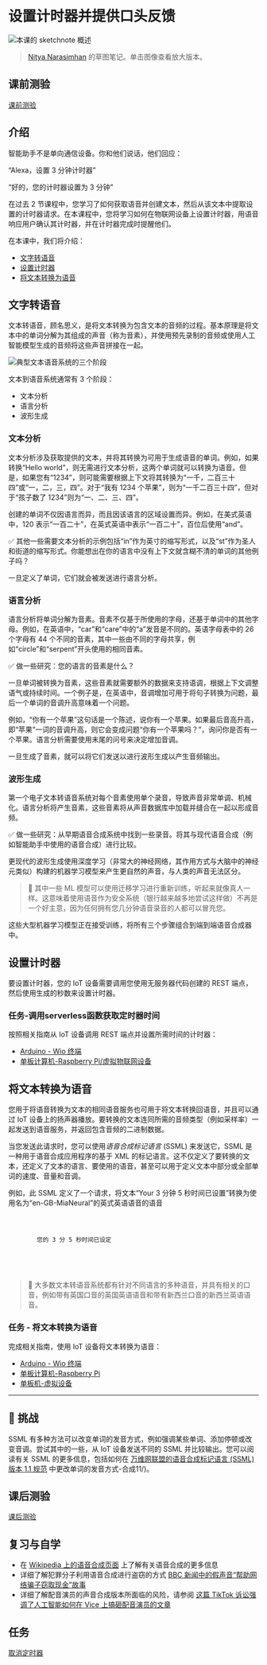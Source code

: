 
# 设置计时器并提供口头反馈

![本课的 sketchnote 概述](../../../../sketchnotes/lesson-23.jpg)

> [Nitya Narasimhan](https://github.com/nitya) 的草图笔记。单击图像查看放大版本。

## 课前测验

[课前测验](https://black-meadow-040d15503.1.azurestaticapps.net/quiz/45)

## 介绍

智能助手不是单向通信设备。你和他们说话，他们回应：

“Alexa，设置 3 分钟计时器”

“好的，您的计时器设置为 3 分钟”

在过去 2 节课程中，您学习了如何获取语音并创建文本，然后从该文本中提取设置的计时器请求。在本课程中，您将学习如何在物联网设备上设置计时器，用语音响应用户确认其计时器，并在计时器完成时提醒他们。

在本课中，我们将介绍：

* [文字转语音](#文字转语音)
* [设置计时器](#set-the-timer)
* [将文本转换为语音](#convert-text-to-speech)

## 文字转语音

文本转语音，顾名思义，是将文本转换为包含文本的音频的过程。基本原理是将文本中的单词分解为其组成的声音（称为音素），并使用预先录制的音频或使用人工智能模型生成的音频将这些声音拼接在一起。

![典型文本语音系统的三个阶段](../../../../images/tts-overview.png)

文本到语音系统通常有 3 个阶段：

* 文本分析
* 语言分析
* 波形生成

### 文本分析

文本分析涉及获取提供的文本，并将其转换为可用于生成语音的单词。例如，如果转换“Hello world”，则无需进行文本分析，这两个单词就可以转换为语音。但是，如果您有“1234”，则可能需要根据上下文将其转换为“一千，二百三十四”或“一，二，三，四”。对于“我有 1234 个苹果”，则为“一千二百三十四”，但对于“孩子数了 1234”则为“一、二、三、四”。

创建的单词不仅因语言而异，而且因该语言的区域设置而异。例如，在美式英语中，120 表示“一百二十”，在英式英语中表示“一百二十”，百位后使用“and”。

✅ 其他一些需要文本分析的示例包括“in”作为英寸的缩写形式，以及“st”作为圣人和街道的缩写形式。你能想出在你的语言中没有上下文就含糊不清的单词的其他例子吗？

一旦定义了单词，它们就会被发送进行语言分析。

### 语言分析

语言分析将单词分解为音素。音素不仅基于所使用的字母，还基于单词中的其他字母。例如，在英语中，“car”和“care”中的“a”发音是不同的。英语字母表中的 26 个字母有 44 个不同的音素，其中一些由不同的字母共享，例如“circle”和“serpent”开头使用的相同音素。

✅ 做一些研究：您的语言的音素是什么？

一旦单词被转换为音素，这些音素就需要额外的数据来支持语调，根据上下文调整语气或持续时间。一个例子是，在英语中，音调增加可用于将句子转换为问题，最后一个单词的音调升高意味着一个问题。

例如，“你有一个苹果”这句话是一个陈述，说你有一个苹果。如果最后音高升高，即“苹果”一词的音调升高，则它会变成问题“你有一个苹果吗？”，询问你是否有一个苹果。语言分析需要使用末尾的问号来决定增加音调。

一旦生成了音素，就可以将它们发送以进行波形生成以产生音频输出。

### 波形生成

第一个电子文本转语音系统对每个音素使用单个录音，导致声音非常单调、机械化。语言分析将产生音素，这些音素将从声音数据库中加载并缝合在一起以形成音频。

✅ 做一些研究：从早期语音合成系统中找到一些录音。将其与现代语音合成（例如智能助手中使用的语音合成）进行比较。

更现代的波形生成使用深度学习（非常大的神经网络，其作用方式与大脑中的神经元类似）构建的机器学习模型来产生更自然的声音，与人类的声音无法区分。

> 💁 其中一些 ML 模型可以使用迁移学习进行重新训练，听起来就像真人一样。这意味着使用语音作为安全系统（银行越来越多地尝试这样做）不再是一个好主意，因为任何拥有您几分钟语音录音的人都可以冒充您。

这些大型机器学习模型正在接受训练，将所有三个步骤组合到端到端语音合成器中。

## 设置计时器

要设置计时器，您的 IoT 设备需要调用您使用无服务器代码创建的 REST 端点，然后使用生成的秒数来设置计时器。

### 任务-调用serverless函数获取定时器时间

按照相关指南从 IoT 设备调用 REST 端点并设置所需时间的计时器：

* [Arduino - Wio 终端](../wio-terminal-set-timer.md)
* [单板计算机-Raspberry Pi/虚拟物联网设备](../single-board-computer-set-timer.md)

## 将文本转换为语音

您用于将语音转换为文本的相同语音服务也可用于将文本转换回语音，并且可以通过 IoT 设备上的扬声器播放。要转换的文本连同所需的音频类型（例如采样率）一起发送到语音服务，并返回包含音频的二进制数据。

当您发送此请求时，您可以使用*语音合成标记语言* (SSML) 来发送它，SSML 是一种用于语音合成应用程序的基于 XML 的标记语言。这不仅定义了要转换的文本，还定义了文本的语言、要使用的语音，甚至可以用于定义文本中部分或全部单词的速度、音量和音调。

例如，此 SSML 定义了一个请求，将文本“Your 3 分钟 5 秒时间已设置”转换为使用名为“en-GB-MiaNeural”的英式英语语音的语音

```xml

    
    
        您的 3 分 5 秒时间已设定
    
    

   
```

> 💁 大多数文本转语音系统都有针对不同语言的多种语音，并具有相关的口音，例如带有英国口音的英国英语语音和带有新西兰口音的新西兰英语语音。

### 任务 - 将文本转换为语音

完成相关指南，使用 IoT 设备将文本转换为语音：

* [Arduino - Wio 终端](../wio-terminal-text-to-speech.md)
* [单板计算机-Raspberry Pi](../pi-text-to-speech.md)
* [单板机-虚拟设备](../virtual-device-text-to-speech.md)

---

## 🚀 挑战

SSML 有多种方法可以改变单词的发音方式，例如强调某些单词、添加停顿或改变音调。尝试其中的一些，从 IoT 设备发送不同的 SSML 并比较输出。您可以阅读有关 SSML 的更多信息，包括如何在 [万维网联盟的语音合成标记语言 (SSML) 版本 1.1 规范](https://www.w3.org/TR/speech) 中更改单词的发音方式-合成11/)。

## 课后测验

[课后测验](https://black-meadow-040d15503.1.azurestaticapps.net/quiz/46)

## 复习与自学

* 在 [Wikipedia 上的语音合成页面](https://wikipedia.org/wiki/Speech_synthesis) 上了解有关语音合成的更多信息
* 详细了解犯罪分子利用语音合成进行盗窃的方式 [BBC 新闻中的假声音“帮助网络骗子窃取现金”故事](https://www.bbc.com/news/technology-48908736)
* 详细了解配音演员的声音合成版本所面临的风险，请参阅 [这篇 TikTok 诉讼强调了人工智能如何在 Vice 上搞砸配音演员的文章](https://www.vice.com/en/article/z3xqwj/this-tiktok-lawsuit-is-highlighting-how-ai-is-screwing-over-voice-actors)

## 任务

[取消定时器](../assignment.md)